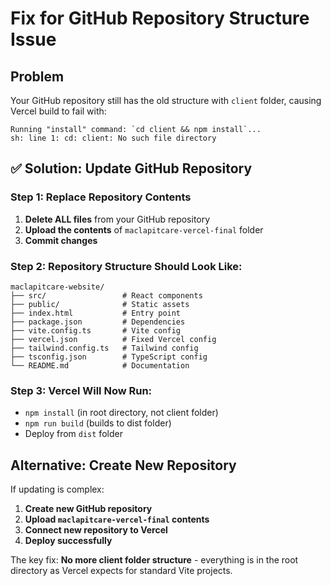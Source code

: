 # Fix for GitHub Repository Structure Issue

## Problem
Your GitHub repository still has the old structure with `client` folder, causing Vercel build to fail with:
```
Running "install" command: `cd client && npm install`...
sh: line 1: cd: client: No such file directory
```

## ✅ Solution: Update GitHub Repository

### Step 1: Replace Repository Contents
1. **Delete ALL files** from your GitHub repository
2. **Upload the contents** of `maclapitcare-vercel-final` folder
3. **Commit changes**

### Step 2: Repository Structure Should Look Like:
```
maclapitcare-website/
├── src/                 # React components
├── public/              # Static assets  
├── index.html           # Entry point
├── package.json         # Dependencies
├── vite.config.ts       # Vite config
├── vercel.json          # Fixed Vercel config
├── tailwind.config.ts   # Tailwind config
├── tsconfig.json        # TypeScript config
└── README.md            # Documentation
```

### Step 3: Vercel Will Now Run:
- `npm install` (in root directory, not client folder)
- `npm run build` (builds to dist folder)
- Deploy from `dist` folder

## Alternative: Create New Repository
If updating is complex:
1. **Create new GitHub repository** 
2. **Upload `maclapitcare-vercel-final` contents**
3. **Connect new repository to Vercel**
4. **Deploy successfully**

The key fix: **No more client folder structure** - everything is in the root directory as Vercel expects for standard Vite projects.